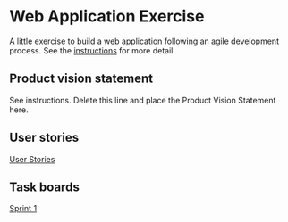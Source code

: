# Web Application Exercise

A little exercise to build a web application following an agile development process. See the [instructions](instructions.md) for more detail.

## Product vision statement

See instructions. Delete this line and place the Product Vision Statement here.

## User stories

[User Stories](https://github.com/software-students-spring2024/2-web-app-exercise-iloveswe/issues)

## Task boards

[Sprint 1](https://github.com/orgs/software-students-spring2024/projects/2)

